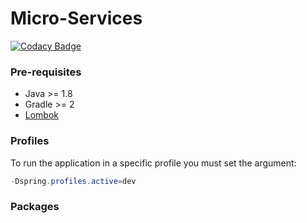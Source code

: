 # Micro-Services
[![Codacy Badge](https://api.codacy.com/project/badge/Grade/c1e53ae951024a1ab3b29815e084942a)](https://www.codacy.com?utm_source=github.com&amp;utm_medium=referral&amp;utm_content=6et/skeleton-api&amp;utm_campaign=Badge_Grade)

### Pre-requisites

- Java >= 1.8
- Gradle >= 2
- [Lombok](https://projectlombok.org/download.html)

### Profiles

To run the application in a specific profile you must set the argument:
  ```java
  -Dspring.profiles.active=dev
  ```

### Packages